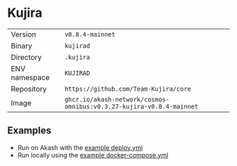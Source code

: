# Kujira

| | |
|---|---|
|Version|`v0.8.4-mainnet`|
|Binary|`kujirad`|
|Directory|`.kujira`|
|ENV namespace|`KUJIRAD`|
|Repository|`https://github.com/Team-Kujira/core`|
|Image|`ghcr.io/akash-network/cosmos-omnibus:v0.3.27-kujira-v0.8.4-mainnet`|

## Examples

- Run on Akash with the [example deploy.yml](./deploy.yml)
- Run locally using the [example docker-compose.yml](./docker-compose.yml)
